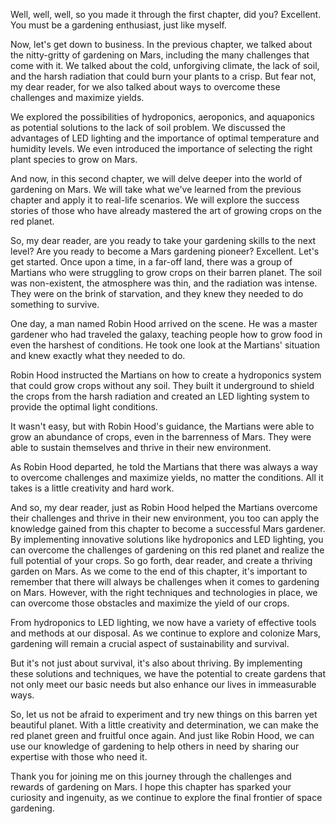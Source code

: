 Well, well, well, so you made it through the first chapter, did you? Excellent. You must be a gardening enthusiast, just like myself. 

Now, let's get down to business. In the previous chapter, we talked about the nitty-gritty of gardening on Mars, including the many challenges that come with it. We talked about the cold, unforgiving climate, the lack of soil, and the harsh radiation that could burn your plants to a crisp. But fear not, my dear reader, for we also talked about ways to overcome these challenges and maximize yields. 

We explored the possibilities of hydroponics, aeroponics, and aquaponics as potential solutions to the lack of soil problem. We discussed the advantages of LED lighting and the importance of optimal temperature and humidity levels. We even introduced the importance of selecting the right plant species to grow on Mars. 

And now, in this second chapter, we will delve deeper into the world of gardening on Mars. We will take what we've learned from the previous chapter and apply it to real-life scenarios. We will explore the success stories of those who have already mastered the art of growing crops on the red planet. 

So, my dear reader, are you ready to take your gardening skills to the next level? Are you ready to become a Mars gardening pioneer? Excellent. Let's get started.
Once upon a time, in a far-off land, there was a group of Martians who were struggling to grow crops on their barren planet. The soil was non-existent, the atmosphere was thin, and the radiation was intense. They were on the brink of starvation, and they knew they needed to do something to survive. 

One day, a man named Robin Hood arrived on the scene. He was a master gardener who had traveled the galaxy, teaching people how to grow food in even the harshest of conditions. He took one look at the Martians' situation and knew exactly what they needed to do. 

Robin Hood instructed the Martians on how to create a hydroponics system that could grow crops without any soil. They built it underground to shield the crops from the harsh radiation and created an LED lighting system to provide the optimal light conditions. 

It wasn't easy, but with Robin Hood's guidance, the Martians were able to grow an abundance of crops, even in the barrenness of Mars. They were able to sustain themselves and thrive in their new environment. 

As Robin Hood departed, he told the Martians that there was always a way to overcome challenges and maximize yields, no matter the conditions. All it takes is a little creativity and hard work. 

And so, my dear reader, just as Robin Hood helped the Martians overcome their challenges and thrive in their new environment, you too can apply the knowledge gained from this chapter to become a successful Mars gardener. By implementing innovative solutions like hydroponics and LED lighting, you can overcome the challenges of gardening on this red planet and realize the full potential of your crops. So go forth, dear reader, and create a thriving garden on Mars.
As we come to the end of this chapter, it's important to remember that there will always be challenges when it comes to gardening on Mars. However, with the right techniques and technologies in place, we can overcome those obstacles and maximize the yield of our crops. 

From hydroponics to LED lighting, we now have a variety of effective tools and methods at our disposal. As we continue to explore and colonize Mars, gardening will remain a crucial aspect of sustainability and survival. 

But it's not just about survival, it's also about thriving. By implementing these solutions and techniques, we have the potential to create gardens that not only meet our basic needs but also enhance our lives in immeasurable ways. 

So, let us not be afraid to experiment and try new things on this barren yet beautiful planet. With a little creativity and determination, we can make the red planet green and fruitful once again. And just like Robin Hood, we can use our knowledge of gardening to help others in need by sharing our expertise with those who need it. 

Thank you for joining me on this journey through the challenges and rewards of gardening on Mars. I hope this chapter has sparked your curiosity and ingenuity, as we continue to explore the final frontier of space gardening.
